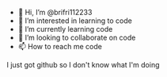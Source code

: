 - 👋 Hi, I’m @brifri112233
- 👀 I’m interested in learning to code
- 🌱 I’m currently learning code
- 💞️ I’m looking to collaborate on code
- 📫 How to reach me code 

I just got github so I don't know what I'm doing 
<!---
brifri112233/brifri112233 is a ✨ special ✨ repository because its `README.md` (this file) appears on your GitHub profile.
You can click the Preview link to take a look at your changes.
--->
